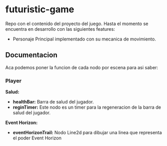 # futuristic-game

Repo con el contenido del proyecto del juego. Hasta el momento se encuentra en desarrollo con las siguientes features:

* Personaje Principal implementado con su mecanica de movimiento.

## Documentacion

Aca podemos poner la funcion de cada nodo por escena para asi saber:

### Player

**Salud:**

* **healthBar:** Barra de salud del jugador.
* **reginTimer:** Este nodo es un timer para la regeneracion de la barra de salud del jugador.

**Event Horizon:**

* **eventHorizonTrail:** Nodo Line2d para dibujar una linea que representa el poder Event Horizon
